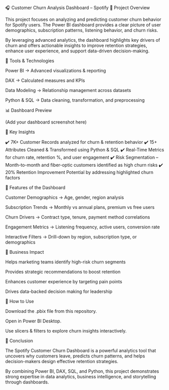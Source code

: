 🎧 Customer Churn Analysis Dashboard – Spotify
📌 Project Overview

This project focuses on analyzing and predicting customer churn behavior for Spotify users.
The Power BI dashboard provides a clear picture of user demographics, subscription patterns, listening behavior, and churn risks.

By leveraging advanced analytics, the dashboard highlights key drivers of churn and offers actionable insights to improve retention strategies, enhance user experience, and support data-driven decision-making.

🔧 Tools & Technologies

Power BI → Advanced visualizations & reporting

DAX → Calculated measures and KPIs

Data Modeling → Relationship management across datasets

Python & SQL → Data cleaning, transformation, and preprocessing

📊 Dashboard Preview

(Add your dashboard screenshot here)

🌟 Key Insights

✔️ 7K+ Customer Records analyzed for churn & retention behavior
✔️ 15+ Attributes Cleaned & Transformed using Python & SQL
✔️ Real-Time Metrics for churn rate, retention %, and user engagement
✔️ Risk Segmentation – Month-to-month and fiber-optic customers identified as high churn risks
✔️ 20% Retention Improvement Potential by addressing highlighted churn factors

📂 Features of the Dashboard

Customer Demographics → Age, gender, region analysis

Subscription Trends → Monthly vs annual plans, premium vs free users

Churn Drivers → Contract type, tenure, payment method correlations

Engagement Metrics → Listening frequency, active users, conversion rate

Interactive Filters → Drill-down by region, subscription type, or demographics

🎯 Business Impact

Helps marketing teams identify high-risk churn segments

Provides strategic recommendations to boost retention

Enhances customer experience by targeting pain points

Drives data-backed decision making for leadership

🚀 How to Use

Download the .pbix file from this repository.

Open in Power BI Desktop.

Use slicers & filters to explore churn insights interactively.

📝 Conclusion

The Spotify Customer Churn Dashboard is a powerful analytics tool that uncovers why customers leave, predicts churn patterns, and helps decision-makers design effective retention strategies.

By combining Power BI, DAX, SQL, and Python, this project demonstrates strong expertise in data analytics, business intelligence, and storytelling through dashboards.
